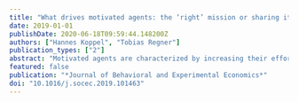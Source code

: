 ```yaml
---
title: "What drives motivated agents: the ‘right’ mission or sharing it with the principal?"
date: 2019-01-01
publishDate: 2020-06-18T09:59:44.148200Z
authors: ["Hannes Koppel", "Tobias Regner"]
publication_types: ["2"]
abstract: "Motivated agents are characterized by increasing their effort, if their work generates not only a monetary return for them but also a benefit for a mission they support. While their motivation may stem from working for their preferred (i.e., the 'right' mission, it may also be the principal's choice of the right mission (i.e., a mission preference match) that motivates them. We investigate experimentally to what extent these two motivations are driving the effect of a mission on agent effort. We find that agents mostly care about whether the principal shares their mission. It seems that the full potential of 'motivation by mission' is realized only when principals share as well as support the agents' mission, stressing the importance of identity aspects in labor market settings."
featured: false
publication: "*Journal of Behavioral and Experimental Economics*"
doi: "10.1016/j.socec.2019.101463"
---
```


